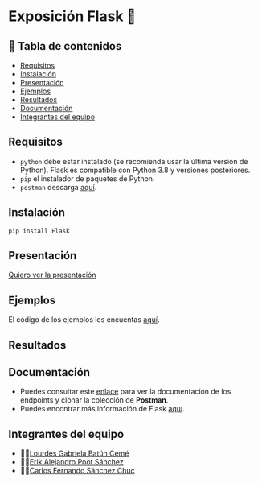 # Exposición Flask 👾

## 📄 **Tabla de contenidos** 

- [Requisitos](#requisitos)
- [Instalación](#instalación)
- [Presentación](#presentación)
- [Ejemplos](#ejemplos)
- [Resultados](#resultados)
- [Documentación](#documentación)
- [Integrantes del equipo](#integrantes-del-equipo)

## **Requisitos** 
- `python` debe estar instalado (se recomienda usar la última versión de Python). Flask es compatible con Python 3.8 y versiones posteriores.
- `pip` el instalador de paquetes de Python.
- `postman` descarga [aquí](https://www.postman.com/downloads/).
  
## **Instalación**
```shell
pip install Flask
```
## **Presentación**
[Quiero ver la presentación](./Presentacion/presentacion.md)

## **Ejemplos**
El código de los ejemplos los encuentas [aquí](./Ejemplos).

## **Resultados**


## **Documentación**
- Puedes consultar este [enlace](https://documenter.getpostman.com/view/27461273/2sA3Bq4WZh#4cc3317f-04ed-4adf-a3c3-4298e4379da5) para ver la documentación de los endpoints y clonar la colección de **Postman**.
- Puedes encontrar más información de Flask [aquí](https://flask.palletsprojects.com/en/3.0.x/).
## **Integrantes del equipo**
- 👩‍💻[Lourdes Gabriela Batún Cemé](https://github.com/Gabriela-Batun-Ceme)
- 👨‍💻[Erik Alejandro Poot Sánchez](https://github.com/erikpsanchez)
- 👨‍💻[Carlos Fernando Sánchez Chuc](https://github.com/Charly-Sz18)
